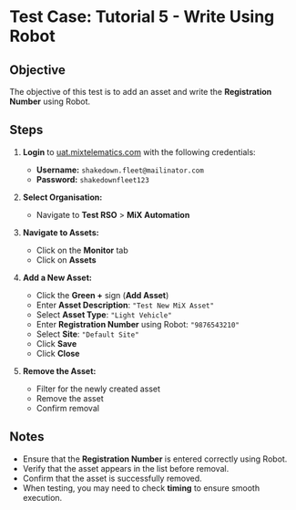 # Test Case: Tutorial 5 - Write Using Robot  

## Objective  

The objective of this test is to add an asset and write the **Registration Number** using Robot.  

## Steps  

1. **Login** to [uat.mixtelematics.com](https://uat.mixtelematics.com) with the following credentials:  
   - **Username:** `shakedown.fleet@mailinator.com`  
   - **Password:** `shakedownfleet123`

2. **Select Organisation:**  
   - Navigate to **Test RSO** > **MiX Automation**  

3. **Navigate to Assets:**  
   - Click on the **Monitor** tab  
   - Click on **Assets**  

4. **Add a New Asset:**  
   - Click the **Green +** sign (**Add Asset**)  
   - Enter **Asset Description**: `"Test New MiX Asset"`  
   - Select **Asset Type**: `"Light Vehicle"`  
   - Enter **Registration Number** using Robot: `"9876543210"`  
   - Select **Site**: `"Default Site"`  
   - Click **Save**  
   - Click **Close**  

5. **Remove the Asset:**  
   - Filter for the newly created asset  
   - Remove the asset  
   - Confirm removal  

## Notes  

- Ensure that the **Registration Number** is entered correctly using Robot.  
- Verify that the asset appears in the list before removal.  
- Confirm that the asset is successfully removed.  
- When testing, you may need to check **timing** to ensure smooth execution.  
